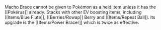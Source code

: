 Macho Brace cannot be given to Pokémon as a held item unless it has the [[Pokérus]] already.  Stacks with other EV boosting items, including [[Items/Blue Flute]], [[Berries/Rowap]] Berry and [[Items/Repeat Ball]].  Its upgrade is the [[Items/Power Bracer]] which is twice as effective.